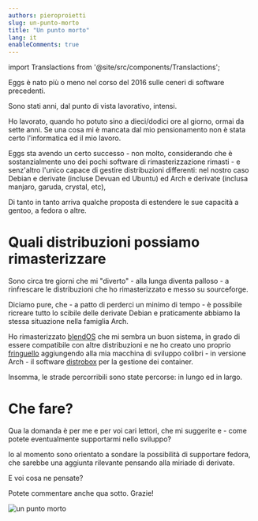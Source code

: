 ```yaml
---
authors: pieroproietti
slug: un-punto-morto
title: "Un punto morto"
lang: it
enableComments: true
---
```


import Translactions from '@site/src/components/Translactions';

<Translactions />

Eggs è nato più o meno nel corso del 2016 sulle ceneri di software precedenti.

Sono stati anni, dal punto di vista lavorativo, intensi.

Ho lavorato, quando ho potuto sino a dieci/dodici ore al giorno, ormai da sette anni. Se una cosa mi è mancata dal mio pensionamento non è stata certo l'informatica ed il mio lavoro.

Eggs sta avendo un certo successo - non molto, considerando che è sostanzialmente uno dei pochi software di rimasterizzazione rimasti - e senz'altro l'unico capace di gestire distribuzioni differenti: nel nostro caso Debian e derivate (incluse Devuan ed Ubuntu) ed Arch e derivate (inclusa manjaro, garuda, crystal, etc),

Di tanto in tanto arriva qualche proposta di estendere le sue capacità a gentoo, a fedora o altre.


# Quali distribuzioni possiamo rimasterizzare
Sono circa tre giorni che mi "diverto" - alla lunga diventa palloso - a rinfrescare le distribuzioni che ho rimasterizzato e messo su sourceforge.

Diciamo pure, che - a patto di perderci un minimo di tempo - è possibile ricreare tutto lo scibile delle derivate Debian e praticamente abbiamo la stessa situazione nella famiglia Arch.

Ho rimasterizzato [blendOS](https://blendos.co/) che mi sembra un buon sistema, in grado di essere compatibile con altre distribuzioni e ne ho creato uno proprio [fringuello](https://sourceforge.net/projects/penguins-eggs/files/ISOS/arch/) aggiungendo alla mia macchina di sviluppo colibri - in versione Arch - il software [distrobox](https://github.com/89luca89/distrobox) per la gestione dei container.

Insomma, le strade percorribili sono state percorse: in lungo ed in largo.

# Che fare?
Qua la domanda è per me e per voi cari lettori, che mi suggerite e - come potete eventualmente supportarmi nello sviluppo?

Io al momento sono orientato a sondare la possibilità di supportare fedora, che sarebbe una aggiunta rilevante pensando alla miriade di derivate.

E voi cosa ne pensate? 

Potete commentare anche qua sotto. Grazie!

![un punto morto](/images/un-punto-morto.png)

